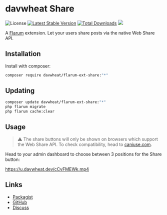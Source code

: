 # davwheat Share

![License](https://img.shields.io/badge/license-MIT-blue.svg) [![Latest Stable Version](https://img.shields.io/packagist/v/davwheat/flarum-ext-share.svg)](https://packagist.org/packages/davwheat/flarum-ext-share) [![Total Downloads](https://img.shields.io/packagist/dt/davwheat/flarum-ext-share.svg)](https://packagist.org/packages/davwheat/flarum-ext-share) ![](https://flarum-badge-api.davwheat.dev/v1/compat-latest/davwheat/flarum-ext-share)

A [Flarum](http://flarum.org) extension. Let your users share posts via the native Web Share API.

## Installation

Install with composer:

```sh
composer require davwheat/flarum-ext-share:"*"
```

## Updating

```sh
composer update davwheat/flarum-ext-share:"*"
php flarum migrate
php flarum cache:clear
```

## Usage

> ⚠️ The share buttons will only be shown on browsers which support the Web Share API. To check compatibility, head to [caniuse.com](https://caniuse.com/web-share).

Head to your admin dashboard to choose between 3 positions for the Share button:

https://u.davwheat.dev/cCvFMEWk.mp4

## Links

- [Packagist](https://packagist.org/packages/davwheat/flarum-ext-ads)
- [GitHub](https://github.com/davwheat/flarum-ext-ads)
- [Discuss](https://discuss.flarum.org/d/28506)
